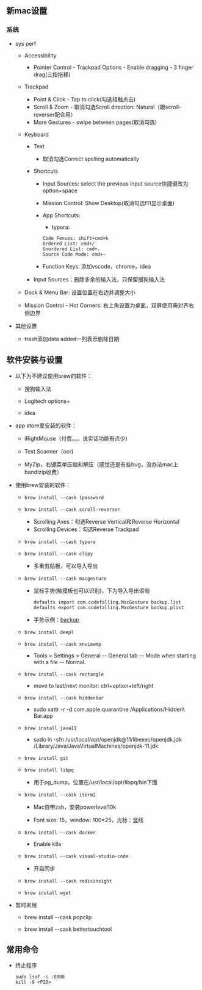## 新mac设置

### 系统


- sys perf

  - Accessibility

    - Pointer Control - Trackpad Options - Enable dragging - 3 finger drag(三指拖移)

  - Trackpad

    - Point & Click - Tap to click(勾选轻触点击)
    - Scroll & Zoom - 取消勾选Scroll direction: Natural（跟scroll-reverser配合用）
    - More Gestures - swipe between pages(取消勾选)

  - Keyboard

    - Text

      - 取消勾选Correct spelling automatically

    - Shortcuts

      - Input Sources: select the previous input source快捷键改为option+space

      - Mission Control: Show Desktop(取消勾选f11显示桌面)

      - App Shortcuts:

        - typora:

        ```
        Code Fences: shift+cmd+k
        Ordered List: cmd+/
        Unordered List: cmd+.
        Source Code Mode: cmd+~
        ```

      - Function Keys: 添加vscode，chrome，idea

    - Input Sources：删除多余的输入法，只保留搜狗输入法

  - Dock & Menu Bar: 设置位置在右边并调整大小

  - Mission Control - Hot Corners: 右上角设置为桌面，双屏使用需对齐右侧边界

- 其他设置

  - trash添加data added一列表示删除日期

## 软件安装与设置

- 以下为不建议使用brew的软件：

  - 搜狗输入法

  - Logitech options+

  - idea

- app store里安装的软件：

  - iRightMouse（付费。。。说实话功能有点少）

  - Text Scanner（ocr)

  - MyZip，右键菜单压缩和解压（感觉还是有些bug，没办法mac上bandizip收费）

- 使用brew安装的软件：

  - ```
    brew install --cask 1password
    ```

  - ```
    brew install --cask scroll-reverser
    ```

    - Scrolling Axes：勾选Reverse Vertical和Reverse Horizontal
    - Scrolling Devices：勾选Reverse Trackpad

  - ```
    brew install --cask typora
    ```

  - ```
    brew install --cask clipy
    ```

    - 多重剪贴板，可以导入导出

  - ```
    brew install --cask macgesture
    ```

    - 鼠标手势(触摸板也可以识别)，下为导入导出语句

      ```
      defaults import com.codefalling.MacGesture backup.list
      defaults export com.codefalling.MacGesture backup.plist
      ```

    - 手势示例：[backup](resources/backup.plist)

  - ```
    brew install deepl
    ```


  - ```
    brew install --cask xnviewmp
    ```

    - Tools > Settings > General -- General tab -- Mode when starting with a file -- Normal.



  - ```
    brew install --cask rectangle
    ```
    
    - move to last/next monitor: ctrl+option+left/right
    


  - ```
    brew install --cask hiddenbar
    ```
    
    - sudo xattr -r -d com.apple.quarantine /Applications/Hidden\ Bar.app



  - ```
    brew install java11
    ```
    
    - sudo ln -sfn /usr/local/opt/openjdk@11/libexec/openjdk.jdk /Library/Java/JavaVirtualMachines/openjdk-11.jdk



  - ```
    brew install git
    ```
    


  - ```
    brew install libpq
    ```

    - 用于pg_dump，位置在/usr/local/opt/libpq/bin下面


  - ```
    brew install --cask iterm2
    ```

    - Mac自带zsh，安装powerlevel10k

    - Font size: 15，window: 100*25，光标：竖线



  - ```
    brew install --cask docker
    ```

    - Enable k8s



  - ```
    brew install --cask visual-studio-code
    ```

    - 开启同步



  - ```
    brew install --cask redisinsight
    ```



  - ```
    brew install wget
    ```



- 暂时未用

  - brew install --cask popclip

  - brew install --cask bettertouchtool



## 常用命令

- 终止程序

  ```
  sudo lsof -i :8080
  kill -9 <PID>
  ```

  



​	
